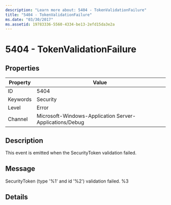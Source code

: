 ```yaml
---
description: "Learn more about: 5404 - TokenValidationFailure"
title: "5404 - TokenValidationFailure"
ms.date: "03/30/2017"
ms.assetid: 19783336-5560-4334-be13-2efd15da3e2a
---
```

# 5404 - TokenValidationFailure

## Properties

| Property | Value |
| - | - |
|ID|5404|  
|Keywords|Security|  
|Level|Error|  
|Channel|Microsoft-Windows-Application Server-Applications/Debug|  
  
## Description  

 This event is emitted when the SecurityToken validation failed.  
  
## Message  

 SecurityToken (type '%1' and id '%2') validation failed. %3  
  
## Details
